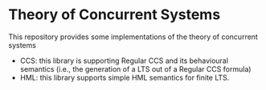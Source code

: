 # Theory of Concurrent Systems

This repository provides some implementations of the theory of concurrent systems

* CCS: this library is supporting Regular CCS and its behavioural semantics (i.e., the generation of a LTS out of a Regular CCS formula)
* HML: this library supports simple HML semantics for finite LTS.

